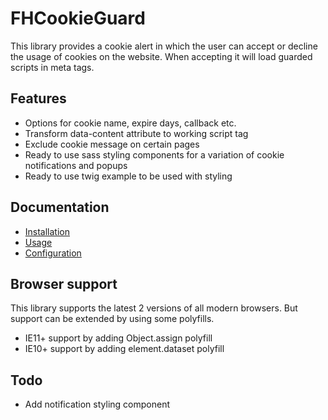 # FHCookieGuard

This library provides a cookie alert in which the user can accept or decline the usage of cookies on the website.
When accepting it will load guarded scripts in meta tags.

## Features

* Options for cookie name, expire days, callback etc.
* Transform data-content attribute to working script tag
* Exclude cookie message on certain pages
* Ready to use sass styling components for a variation of cookie notifications and popups
* Ready to use twig example to be used with styling 

## Documentation

- [Installation](doc/installation.md)
- [Usage](doc/usage.md)
- [Configuration](doc/configuration.md)

## Browser support

This library supports the latest 2 versions of all modern browsers. But support can be extended by using some polyfills.
- IE11+ support by adding Object.assign polyfill
- IE10+ support by adding element.dataset polyfill 

## Todo

* Add notification styling component
